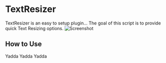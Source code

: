 TextResizer
===========

TextResizer is an easy to setup plugin... The goal of this script is to provide quick Text Resizing options.
![Screenshot](http://nickolabs.com/image/text_resizer_shot.jpg)

How to Use
----------

Yadda Yadda Yadda 